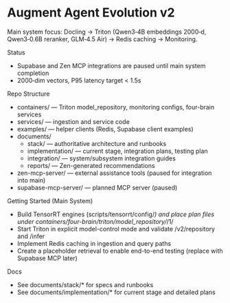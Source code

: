 # Augment Agent Evolution v2

Main system focus: Docling → Triton (Qwen3‑4B embeddings 2000‑d, Qwen3‑0.6B reranker, GLM‑4.5 Air) → Redis caching → Monitoring.

Status
- Supabase and Zen MCP integrations are paused until main system completion
- 2000‑dim vectors, P95 latency target < 1.5s

Repo Structure
- containers/ — Triton model_repository, monitoring configs, four-brain services
- services/ — ingestion and service code
- examples/ — helper clients (Redis, Supabase client examples)
- documents/
  - stack/ — authoritative architecture and runbooks
  - implementation/ — current stage, integration plans, testing plan
  - integration/ — system/subsystem integration guides
  - reports/ — Zen-generated recommendations
- zen-mcp-server/ — external assistance tools (paused for integration into main)
- supabase-mcp-server/ — planned MCP server (paused)

Getting Started (Main System)
- Build TensorRT engines (scripts/tensorrt/config/*) and place plan files under containers/four-brain/triton/model_repository/*/1/
- Start Triton in explicit model-control mode and validate /v2/repository and /infer
- Implement Redis caching in ingestion and query paths
- Create a placeholder retrieval to enable end-to-end testing (replace with Supabase MCP later)

Docs
- See documents/stack/* for specs and runbooks
- See documents/implementation/* for current stage and detailed plans

